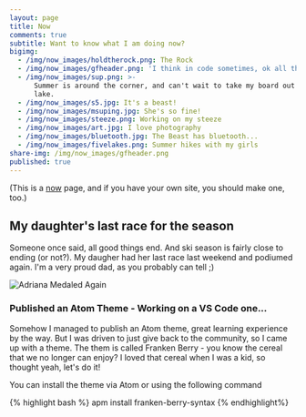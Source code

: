 ```yaml
---
layout: page
title: Now
comments: true
subtitle: Want to know what I am doing now?
bigimg:
  - /img/now_images/holdtherock.png: The Rock
  - /img/now_images/gfheader.png: 'I think in code sometimes, ok all the time!'
  - /img/now_images/sup.png: >-
      Summer is around the corner, and can't wait to take my board out on the
      lake.
  - /img/now_images/s5.jpg: It's a beast!
  - /img/now_images/msuping.jpg: She's so fine!
  - /img/now_images/steeze.png: Working on my steeze
  - /img/now_images/art.jpg: I love photography
  - /img/now_images/bluetooth.jpg: The Beast has bluetooth...
  - /img/now_images/fivelakes.png: Summer hikes with my girls
share-img: /img/now_images/gfheader.png
published: true
---
```

(This is a [now](http://nownownow.com/about) page, and if you have your own site, you should make one, too.)

 

## My daughter's last race for the season

Someone once said, all good things end.  And ski season is fairly close to ending (or not?).  My daugher had her last race last weekend and podiumed again.  I'm a very proud dad, as you probably can tell ;)

![Adriana Medaled Again](https://scontent.fsnc1-4.fna.fbcdn.net/v/t1.0-9/17362889_10212829359598850_6805280651450419424_n.jpg?oh=badb22afe592caed8bb0e2225d5ee07f&oe=595BD202)


### Published an Atom Theme - Working on a VS Code one...
Somehow I managed to publish an Atom theme, great learning experience by the way.  But I was driven to just give back to the community, so I came up with a theme.  The them is called Franken Berry - you know the cereal that we no longer can enjoy?  I loved that cereal when I was a kid, so thought yeah, let's do it!

You can install the theme via Atom or using the following command

{% highlight bash %}
	apm install franken-berry-syntax
{% endhighlight%}


